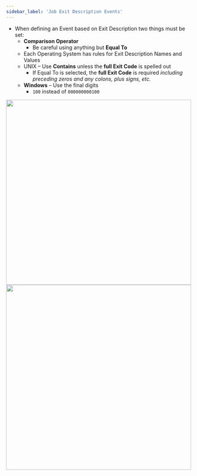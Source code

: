 ```yaml
---
sidebar_label: 'Job Exit Description Events'
---
```


<!--
<figure>
    <audio
        controls
        src="audiobasic/EventsBasedOnJobExitDescription.mp3">
            Your browser does not support the
            <code>audio</code> element.
    </audio>
</figure>
-->

* When defining an Event based on Exit Description two things must be set:
    * **Comparison Operator**
        * Be careful using anything but **Equal To**
    * Each Operating System has rules for Exit Description Names and Values
    * UNIX – Use **Contains** unless the **full Exit Code** is spelled out 
        * If Equal To is selected, the **full Exit Code** is required _including preceding zeros and any colons, plus signs, etc._
    * **Windows** – Use the final digits
        * ```100``` instead of ```000000000100```

<a href="imgbasic/354.png" target="_blank"><img src="imgbasic/354.png" width="500"></img></a>  
<a href="imgbasic/355.png" target="_blank"><img src="imgbasic/355.png" width="500"></img></a>  
